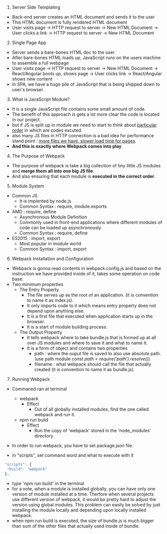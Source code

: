 1. Server Side Templating

- Back-end server creates an HTML document and sends it to the user
- This HTML document is fully rendered HTML document
- User visits page -> HTTP request to server -> New HTML Document -> User clicks a link -> HTTP request to server -> New HTML Document

2. Single Page App

- Server sends a bare-bones HTML doc to the user.
- After bare-bones HTML loads up, JavaScript runs on the users machine to assemble a full webpage
- User visits page -> HTTP request to server -> New HTML Document -> React/Angular boots up, shows page -> User clicks link -> React/Angular shows new content
- In SPA, we have a huge pile of JavaScript that is being shipped down to user's browser.

3. What is JavaScript Module?

- It is a single JavaScript file contains some small amount of code.
- The benefit of this approach is gets a lot more clear the code is located in our project.
- but if JS is split up in module we need to start to think about <u>particular order</u> in which are codes excuted.
- also many JS files in HTTP connection is a bad idea for performance stand point : <u>more files we have, slower load time for pages</u>.
- **And this is exactly where Webpack comes into play**

4. The Purpose of Webpack

- The purpose of webpack is take a big collection of tiny little JS modules and **merge them all into one big JS file**.
- And also ensuring that each module is **executed in the correct order**.

5. Module System

- Common JS
  - It is implented by node.js
  - Common Syntax : require, module.exports
- AMD : require, define
  - Asynchronous Module Definition
  - Commonly used in front-end applications where different modules of code can be loaded up asynchronously
  - Common Syntax : require, define
- ES2015 : import, export
  - Most popular in module world
  - Common Syntax : import, export

6. Webpack Installation and Configuration

- Webpack is gonna read contents in webpack.config.js and based on the instruction we have provided inside of it, takes some operation on code base.
- Two minimum properties
  - The Entry Property
    - The file serves up as the root of an application. (it is convention to name it as index.js).
    - It only imports code to it which means entry property does not depend upon anything else.
    - It is a first file that executed when application starts up in the browser.
    - It is a start of module building process.
  - The Output Property
    - It tells webpack where to take bundle.js that is formed up at all over JS modules and where to save it and what to name it.
    - It is a form of object and contains two properties
      - path : where the ouput file is saved to also use absolute path. (use path module _const path = require('path').resolve()_)
      - filename : what webpack should call the file that actually created (it is convention to name it as bundle.js).

7.  Running Webpack

- Commaned ran at terminal

  - webpack
    - Effect
      - Out of all globally installed modules, find the one called webpack and run it.
  - npm run build
    - Effect
      - Run the copy of 'webpack' stored in the 'node_modules' directory

- In order to run webpack, you have to set package.json file.
- in "scripts", set command word and what to execute with it

```js
"scripts": {
 "build": "webpack"
},
```

- type 'npm run build' in the terminal
- for a note, when a module is installed globally, you can have only one version of module installed at a time. Therfore when several projects use different version of webpack, it would be pretty hard to adjust the version using global modules. This problem can easily be solved by just installing the module locally and depending upon locally installed webpack.
- when npm run build is executed, the size of bundle.js is much bigger than sum of the other files that actually used inside of bundle.
